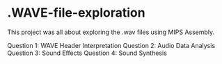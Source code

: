 # .WAVE-file-exploration
This project was all about exploring the .wav files using MIPS Assembly. 

Question 1: WAVE Header Interpretation
Question 2: Audio Data Analysis
Question 3: Sound Effects
Question 4: Sound Synthesis

